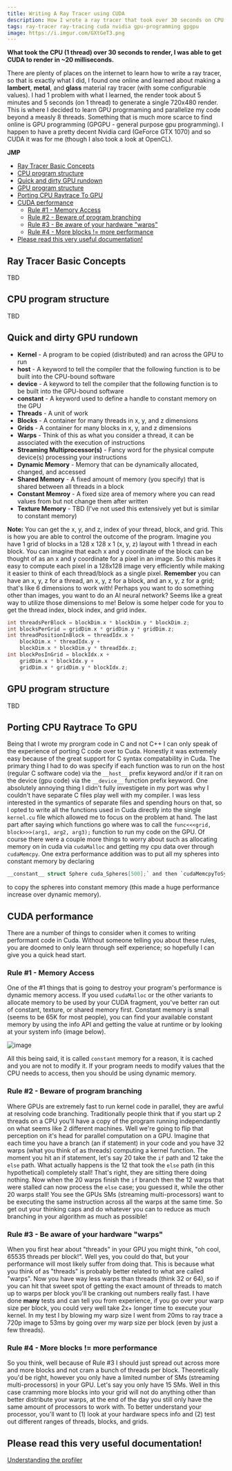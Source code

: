```yaml
---
title: Writing A Ray Tracer using CUDA
description: How I wrote a ray tracer that took over 30 seconds on CPU and remade it in CUDA to render in ~20 milliseconds
tags: ray-tracer ray-tracing cuda nvidia gpu-programming gpgpu
image: https://i.imgur.com/GXtGeT3.png
---
```


**What took the CPU (1 thread) over 30 seconds to render, I was able to get CUDA to render in ~20 milliseconds.**

There are plenty of places on the internet to learn how to write a ray tracer, so that is exactly what I did, I found one online and learned about making a **lambert**, **metal**, and **glass** material ray tracer (with some configurable values). I had 1 problem with what I learned, the render took about 5 minutes and 5 seconds (on 1 thread) to generate a single 720x480 render. This is where I decided to learn GPU progrmaming and parallelize my code beyond a measly 8 threads. Something that is much more scarce to find online is GPU programming (GPGPU - general purpose gpu programming). I happen to have a pretty decent Nvidia card (GeForce GTX 1070) and so CUDA it was for me (though I also took a look at OpenCL).

**JMP**
- [Ray Tracer Basic Concepts](#ray-tracer-basic-concepts)
- [CPU program structure](#cpu-program-structure)
- [Quick and dirty GPU rundown](#quick-and-dirty-gpu-rundown)
- [GPU program structure](#quick-and-dirty-gpu-rundown)
- [Porting CPU Raytrace To GPU](#porting-cpu-raytrace-to-gpu)
- [CUDA performance](#cuda-performance)
  - [Rule #1 - Memory Access](#rule-1---memory-access)
  - [Rule #2 - Beware of program branching](#rule-2---beware-of-program-branching)
  - [Rule #3 - Be aware of your hardware "warps"](#rule-3---be-aware-of-your-hardware-warps)
  - [Rule #4 - More blocks != more performance](#rule-4---more-blocks--more-performance)
- [Please read this very useful documentation!](#please-read-this-very-useful-documentation)

## Ray Tracer Basic Concepts
TBD

## CPU program structure
TBD

## Quick and dirty GPU rundown
- **Kernel** - A program to be copied (distributed) and ran across the GPU to run
- **__host__** - A keyword to tell the compiler that the following function is to be built into the CPU-bound software
- **__device__** - A keyword to tell the compiler that the following function is to be built into the GPU-bound software
- **__constant__** - A keyword used to define a handle to constant memory on the GPU
- **Threads** - A unit of work
- **Blocks** - A container for many threads in x, y, and z dimensions
- **Grids** - A container for many blocks in x, y, and z dimensions
- **Warps** - Think of this as what you consider a thread, it can be associated with the execution of instructions
- **Streaming Multiprocessor(s)** - Fancy word for the physical compute device(s) processing your instructions
- **Dynamic Memory** - Memory that can be dynamically allocated, changed, and accessed
- **Shared Memory** - A fixed amount of memory (you specify) that is shared between all threads in a block
- **Constant Memroy** - A fixed size area of memory where you can read values from but not change them after written
- **Texture Memory** - TBD (I've not used this extensively yet but is similar to constant memory)

**Note:** You can get the x, y, and z, index of your thread, block, and grid. This is how you are able to control the outcome of the program. Imagine you have 1 grid of blocks in a 128 x 128 x 1 (x, y, z) layout with 1 thread in each block. You can imagine that each x and y coordinate of the block can be thought of as an x and y coordinate for a pixel in an image. So this makes it easy to compute each pixel in a 128x128 image very efficiently while making it easier to think of each thread/block as a single pixel. **Remember** you can have an x, y, z for a thread, an x, y, z for a block, and an x, y, z for a grid; that's like 6 dimensions to work with! Perhaps you want to do something other than images, you want to do an AI neural network? Seems like a great way to utilize those dimensions to me! Below is some helper code for you to get the thread index, block index, and grid index.
```c
int threadsPerBlock = blockDim.x * blockDim.y * blockDim.z;
int blocksPerGrid = gridDim.x * gridDim.y * gridDim.z;
int threadPositionInBlock = threadIdx.x +
	blockDim.x * threadIdx.y +
	blockDim.x * blockDim.y * threadIdx.z;
int blockPosInGrid = blockIdx.x +
	gridDim.x * blockIdx.y +
	gridDim.x * gridDim.y * blockIdx.z;
```

## GPU program structure
TBD

## Porting CPU Raytrace To GPU
Being that I wrote my prorgram code in C and not C++ I can only speak of the experience of porting C code over to Cuda. Honestly it was extremely easy because of the great support for C syntax compatability in Cuda. The primary thing I had to do was specify if each function was to run on the host (regular C software code) via the `__host__` prefix keyword and/or if it ran on the device (gpu code) via the `__device__` function prefix keyword. One absolutely annoying thing I didn't fully investigete in my port was why I couldn't have separate C files play well with my compiler. I was less interested in the symantics of separate files and spending hours on that, so I opted to write all the functions used in Cuda directly into the single `kernel.cu` file which allowed me to focus on the problem at hand. The last part after saying which functions go where was to call the `func<<<grid, block>>>(arg1, arg2, arg3);` function to run my code on the GPU. Of course there were a couple more things to worry about such as allocating memory on in cuda via `cudaMalloc` and getting my cpu data over through `cudaMemcpy`. One extra performance addition was to put all my spheres into constant memory by declaring
```c
__constant__ struct Sphere cuda_Spheres[500];` and then `cudaMemcpyToSymbol(cuda_Spheres, spheres, sphereCount * sizeof(struct Sphere), 0, cudaMemcpyHostToDevice);
```
to copy the spheres into constant memory (this made a huge performance increase over dynamic memory).

## CUDA performance
There are a number of things to consider when it comes to writing performant code in Cuda. Without someone telling you about these rules, you are doomed to only learn through self experience; so hopefully I can give you a quick head start.

### Rule #1 - Memory Access
One of the #1 things that is going to destroy your program's performance is dynamic memory access. If you used `cudaMalloc` or the other variants to allocate memory to be used by your CUDA fragment, you've better ran out of constant, texture, or shared memory first. Constant memory is small (seems to be 65K for most people), you can find your available constant memory by using the info API and getting the value at runtime or by looking at your system info (image below).

![image](https://i.imgur.com/jou4rcr.png)

All this being said, it is called `constant` memory for a reason, it is cached and you are not to modify it. If your program needs to modify values that the CPU needs to access, then you should be using dynamic memory.

### Rule #2 - Beware of program branching
Where GPUs are extremely fast to run kernel code in parallel, they are awful at resolving code branching. Traditionally people think that if you start up 2 threads on a CPU you'll have a copy of the program running independantly on what seems like 2 different machines. Well we're going to flip that perception on it's head for parallel computation on a GPU. Imagine that each time you have a branch (an if statement) in your code and you have 32 warps (what you think of as threads) computing a kernel function. The moment you hit an if statement, let's say 20 take the `if` path and 12 take the `else` path. What actually happens is the 12 that took the `else` path (in this hypothetical) completely stall! That's right, they are sitting there doing nothing. Now when the 20 warps finish the `if` branch then the 12 warps that were stalled can now process the `else` case; you guessed it, while the other 20 warps stall! You see the GPUs SMs (streaming multi-processors) want to be executing the same instruction across all the warps at the same time. So get out your thinking caps and do whatever you can to reduce as much branching in your algorithm as much as possible!

### Rule #3 - Be aware of your hardware "warps"
When you first hear about "threads" in your GPU you might think, "oh cool, 65535 threads per block!". Well yes, you could do that, but your performance will most likely suffer from doing that. This is because what you think of as "threads" is probably better related to what are called "warps". Now you have way less warps than threads (think 32 or 64), so if you can hit that sweet spot of getting the exact amount of threads to match up to warps per block you'll be cranking out numbers really fast. I have done **many** tests and can tell you from experience, if you go over your warp size per block, you could very well take 2x+ longer time to execute your kernel. In my test I by blowing my warp size I went from 20ms to ray trace a 720p image to 53ms by going over my warp size per block (even by just a few threads).

### Rule #4 - More blocks != more performance
So you think, well because of Rule #3 I should just spread out across more and more blocks and not cram a bunch of threads per block. Theoretically you'd be right, however you only have a limited number of SMs (streaming multi-processors) in your GPU. Let's say you only have 15 SMs. Well in this case cramming more blocks into your grid will not do anything other than better distribute your warps, at the end of the day you still only have the same amount of processors to work with. To better understand your processor, you'll want to (1) look at your hardware specs info and (2) test out different ranges of threads, blocks, and grids.

## Please read this very useful documentation!
[Understanding the profiler](https://docs.nvidia.com/nsight-visual-studio-edition/2019.4/Nsight_Visual_Studio_Edition_User_Guide.htm#Profile_CUDA_Settings.htm%3FTocPath%3DAnalysis%2520Tools%7CCUDA%2520Experiments%7C_____0)
